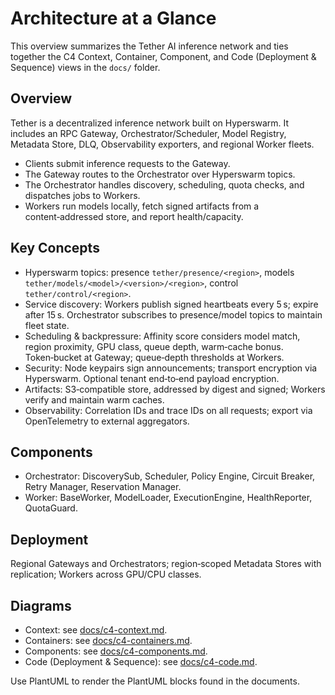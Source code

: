 # Architecture at a Glance

This overview summarizes the Tether AI inference network and ties together the C4 Context, Container, Component, and Code (Deployment & Sequence) views in the `docs/` folder.

## Overview

Tether is a decentralized inference network built on Hyperswarm. It includes an RPC Gateway, Orchestrator/Scheduler, Model Registry, Metadata Store, DLQ, Observability exporters, and regional Worker fleets.

- Clients submit inference requests to the Gateway.
- The Gateway routes to the Orchestrator over Hyperswarm topics.
- The Orchestrator handles discovery, scheduling, quota checks, and dispatches jobs to Workers.
- Workers run models locally, fetch signed artifacts from a content‑addressed store, and report health/capacity.

## Key Concepts

- Hyperswarm topics: presence `tether/presence/<region>`, models `tether/models/<model>/<version>/<region>`, control `tether/control/<region>`.
- Service discovery: Workers publish signed heartbeats every 5 s; expire after 15 s. Orchestrator subscribes to presence/model topics to maintain fleet state.
- Scheduling & backpressure: Affinity score considers model match, region proximity, GPU class, queue depth, warm‑cache bonus. Token‑bucket at Gateway; queue‑depth thresholds at Workers.
- Security: Node keypairs sign announcements; transport encryption via Hyperswarm. Optional tenant end‑to‑end payload encryption.
- Artifacts: S3‑compatible store, addressed by digest and signed; Workers verify and maintain warm caches.
- Observability: Correlation IDs and trace IDs on all requests; export via OpenTelemetry to external aggregators.

## Components

- Orchestrator: DiscoverySub, Scheduler, Policy Engine, Circuit Breaker, Retry Manager, Reservation Manager.
- Worker: BaseWorker, ModelLoader, ExecutionEngine, HealthReporter, QuotaGuard.

## Deployment

Regional Gateways and Orchestrators; region‑scoped Metadata Stores with replication; Workers across GPU/CPU classes.

## Diagrams

- Context: see [docs/c4-context.md](./c4-context.md).
- Containers: see [docs/c4-containers.md](./c4-containers.md).
- Components: see [docs/c4-components.md](./c4-components.md).
- Code (Deployment & Sequence): see [docs/c4-code.md](./c4-code.md).

Use PlantUML to render the PlantUML blocks found in the documents.